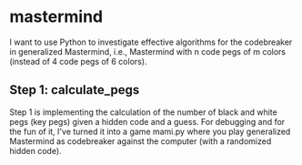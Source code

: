 # mastermind
I want to use Python to investigate effective algorithms for the codebreaker in generalized Mastermind, i.e., Mastermind with n code pegs of m colors (instead of 4 code pegs of 6 colors). 
## Step 1: calculate_pegs
Step 1 is implementing the calculation of the number of black and white pegs (key pegs) given a hidden code and a guess. For debugging and for the fun of it, I've turned it into a game mami.py where you play generalized Mastermind as codebreaker against the computer (with a randomized hidden code).
